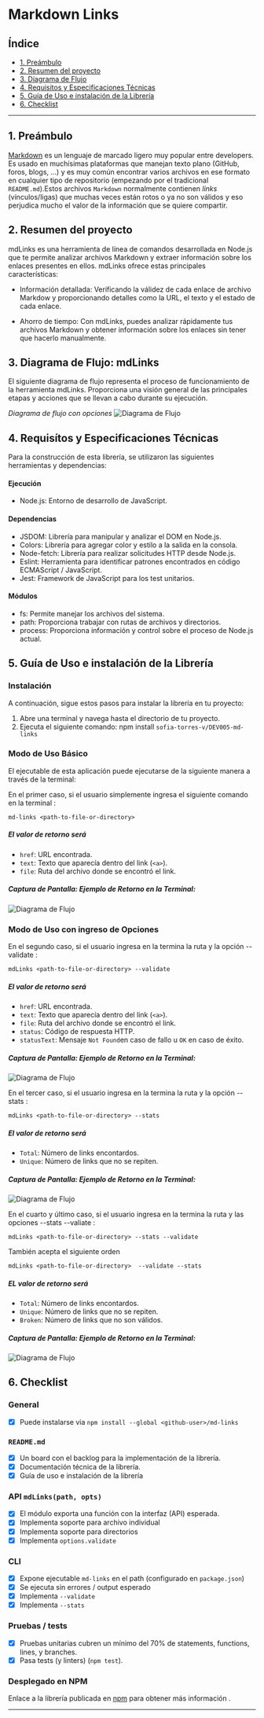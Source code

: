  # Markdown Links

## Índice

* [1. Preámbulo](#1-preámbulo)
* [2. Resumen del proyecto](#2-resumen-del-proyecto)
* [3. Diagrama de Flujo](#1-preámbulo)
* [4. Requisitos y Especificaciones Técnicas](#1-preámbulo)
* [5. Guía de Uso e instalación de la Librería](#1-preámbulo)
* [6. Checklist](#6-checklist)

***

## 1. Preámbulo

[Markdown](https://es.wikipedia.org/wiki/Markdown) es un lenguaje de marcado
ligero muy popular entre developers. Es usado en muchísimas plataformas que
manejan texto plano (GitHub, foros, blogs, ...) y es muy común
encontrar varios archivos en ese formato en cualquier tipo de repositorio
(empezando por el tradicional `README.md`).Estos archivos `Markdown` normalmente contienen _links_ (vínculos/ligas) que
muchas veces están rotos o ya no son válidos y eso perjudica mucho el valor de
la información que se quiere compartir.



## 2. Resumen del proyecto

mdLinks es una herramienta de línea de comandos desarrollada en Node.js que te permite analizar archivos Markdown y extraer información sobre los enlaces presentes en ellos.
mdLinks ofrece estas principales características:

* Información detallada: Verificando la válidez de cada enlace de archivo Markdow y proporcionando detalles como la URL, el texto y el estado de cada enlace.

* Ahorro de tiempo: Con mdLinks, puedes analizar rápidamente tus archivos Markdown y obtener información sobre los enlaces sin tener que hacerlo manualmente.

## 3. Diagrama de Flujo: mdLinks
El siguiente diagrama de flujo representa el proceso de funcionamiento de la herramienta mdLinks. Proporciona una visión general de las principales etapas y acciones que se llevan a cabo durante su ejecución.

_Diagrama de flujo con opciones_
![Diagrama de Flujo](./images/Diagram.png)

## 4. Requisítos y Especificaciones Técnicas
Para la construcción de esta librería, se utilizaron las siguientes herramientas y dependencias:

#### Ejecución
* Node.js: Entorno de desarrollo de JavaScript.

#### Dependencias

* JSDOM: Librería para manipular y analizar el DOM en Node.js.
* Colors: Librería para agregar color y estilo a la salida en la consola.
* Node-fetch: Librería para realizar solicitudes HTTP desde Node.js.
* Eslint: Herramienta para identificar patrones encontrados en código ECMAScript / JavaScript.
* Jest: Framework de JavaScript para los test unitarios.

#### Módulos

* fs: Permite manejar los archivos del sistema.
* path: Proporciona trabajar con rutas de archivos y directorios.
* process: Proporciona información y control sobre el proceso de Node.js actual.


## 5. Guía de Uso e instalación de la Librería

###  Instalación
A continuación, sigue estos pasos para instalar la librería en tu proyecto:

1. Abre una terminal y navega hasta el directorio de tu proyecto.
2. Ejecuta el siguiente comando: npm install  `sofia-torres-v/DEV005-md-links`

### Modo de Uso Básico

El ejecutable de esta aplicación puede ejecutarse de la siguiente manera a través de la terminal:

En el primer caso, si el usuario simplemente ingresa el siguiente comando en la terminal :
   
   `md-links <path-to-file-or-directory> `

##### El valor de retorno será

* `href`: URL encontrada.
* `text`: Texto que aparecía dentro del link (`<a>`).
* `file`: Ruta del archivo donde se encontró el link.

##### Captura de Pantalla: Ejemplo de Retorno en la Terminal:
![Diagrama de Flujo](./images/files.jpg)


### Modo de Uso con ingreso de Opciones

En el segundo caso, si el usuario ingresa en la termina la ruta y la opción --validate :
 
  `mdLinks <path-to-file-or-directory> --validate`

##### El valor de retorno será

* `href`: URL encontrada.
* `text`: Texto que aparecía dentro del link (`<a>`).
* `file`: Ruta del archivo donde se encontró el link.
* `status`: Código de respuesta HTTP.
* `statusText`: Mensaje `Not Found`en caso de fallo u `OK` en caso de éxito.

##### Captura de Pantalla: Ejemplo de Retorno en la Terminal:
![Diagrama de Flujo](./images/validate.jpg)


En el tercer caso, si el usuario ingresa en la termina la ruta y la opción --stats :

`mdLinks <path-to-file-or-directory> --stats`

##### El valor de retorno será

* `Total`: Número de links encontardos.
* `Unique`: Número de links que no se repiten.

##### Captura de Pantalla: Ejemplo de Retorno en la Terminal:
![Diagrama de Flujo](./images/stats.jpg)
 
En el cuarto y último caso, si el usuario ingresa en la termina la ruta y las opciones --stats --valiate :

`mdLinks <path-to-file-or-directory> --stats --validate`

También acepta el siguiente orden

`mdLinks <path-to-file-or-directory>  --validate --stats`

##### EL valor de retorno será

* `Total`: Número de links encontardos.
* `Unique`: Número de links que no se repiten.
* `Broken`: Número de links que no son válidos.

##### Captura de Pantalla: Ejemplo de Retorno en la Terminal:
![Diagrama de Flujo](./images/statsBroquen.jpg)
 
## 6. Checklist

### General

* [X] Puede instalarse via `npm install --global <github-user>/md-links`

### `README.md`

* [X] Un board con el backlog para la implementación de la librería.
* [X] Documentación técnica de la librería.
* [X] Guía de uso e instalación de la librería

### API `mdLinks(path, opts)`

* [X] El módulo exporta una función con la interfaz (API) esperada.
* [X] Implementa soporte para archivo individual
* [X] Implementa soporte para directorios
* [X] Implementa `options.validate`

### CLI

* [x] Expone ejecutable `md-links` en el path (configurado en `package.json`)
* [X] Se ejecuta sin errores / output esperado
* [x] Implementa `--validate`
* [X] Implementa `--stats`

### Pruebas / tests

* [X] Pruebas unitarias cubren un mínimo del 70% de statements, functions,
  lines, y branches.
* [X] Pasa tests (y linters) (`npm test`).

### Desplegado en NPM

Enlace a la librería publicada en [npm](https://www.npmjs.com/package/st-md-links) para obtener más información .


****















